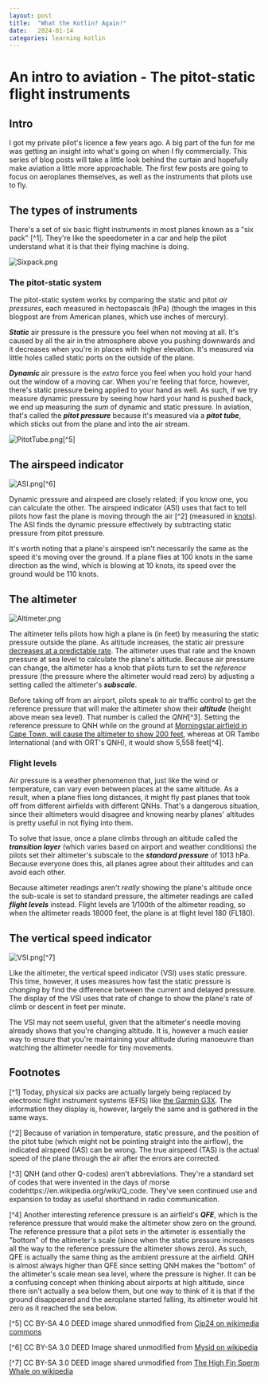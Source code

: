 ```yaml
---
layout: post
title:  "What the Kotlin? Again!"
date:   2024-01-14
categories: learning kotlin
---
```


# An intro to aviation - The pitot-static flight instruments

## Intro
I got my private pilot's licence a few years ago. A big part of the fun for me was getting an insight into what's going on when I fly commercially. This series of blog posts will take a little look behind the curtain and hopefully make aviation a little more approachable. The first few posts are going to focus on aeroplanes themselves, as well as the instruments that pilots use to fly.

## The types of instruments

There's a set of six basic flight instruments in most planes known as a "six pack" [^1]. They're like the speedometer in a car and help the pilot understand what it is that their flying machine is doing.

![Sixpack.png](/assets/images/2024-01-21-aviation-pitot-static-instruments/Sixpack.png)

### The pitot-static system

The pitot-static system works by comparing the static and pitot *air pressures*, each measured in hectopascals (hPa) (though the images in this blogpost are from American planes, which use inches of mercury).

***Static*** air pressure is the pressure you feel when not moving at all. It's caused by all the air in the atmosphere above you pushing downwards and it decreases when you're in places with higher elevation. It's measured via little holes called static ports on the outside of the plane.

***Dynamic*** air pressure is the *extra* force you feel when you hold your hand out the window of a moving car. When you're feeling that force, however, there's static pressure being applied to your hand as well. As such, if we try measure dynamic pressure by seeing how hard your hand is pushed back, we end up measuring the *sum* of dynamic and static pressure. In aviation, that's called the ***pitot pressure*** because it's measured via a ***pitot tube***, which sticks out from the plane and into the air stream.

![PitotTube.png](/assets/images/2024-01-21-aviation-pitot-static-instruments/PitotTube.png)[^5]

## The airspeed indicator

![ASI.png](/assets/images/2024-01-21-aviation-pitot-static-instruments/ASI.png)[^6]

Dynamic pressure and airspeed are closely related; if you know one, you can calculate the other. The airspeed indicator (ASI) uses that fact to tell pilots how fast the plane is moving through the air [^2] (measured in [knots](https://en.wikipedia.org/wiki/Knot_(unit))). The ASI finds the dynamic pressure effectively by subtracting static pressure from pitot pressure.

It's worth noting that a plane's airspeed isn't necessarily the same as the speed it's moving over the ground. If a plane flies at 100 knots in the same direction as the wind, which is blowing at 10 knots, its speed over the ground would be 110 knots.

## The altimeter

![Altimeter.png](/assets/images/2024-01-21-aviation-pitot-static-instruments/Altimeter.png)

The altimeter tells pilots how high a plane is (in feet) by measuring the static pressure outside the plane. As altitude increases, the static air pressure [decreases at a predictable rate](https://en.wikipedia.org/w/index.php?title=Atmospheric_pressure#Altitude_variation). The altimeter uses that rate and the known pressure at sea level to calculate the plane's altitude. Because air pressure can change, the altimeter has a knob that pilots turn to set the *reference* pressure (the pressure where the altimeter would read zero) by adjusting a setting called the altimeter's ***subscale***.

Before taking off from an airport, pilots speak to air traffic control to get the reference pressure that will make the altimeter show their ***altitude*** (height above mean sea level). That number is called the _QNH_[^3]. Setting the reference pressure to QNH while on the ground at [Morningstar airfield in Cape Town, will cause the altimeter to show 200 feet](https://morningstarflyingclub.co.za/airfield-info/), whereas at OR Tambo International (and with ORT's QNH), it would show 5,558 feet[^4].

### Flight levels

Air pressure is a weather phenomenon that, just like the wind or temperature, can vary even between places at the same altitude. As a result, when a plane flies long distances, it might fly past planes that took off from different airfields with different QNHs. That's a dangerous situation, since their altimeters would disagree and knowing nearby planes' altitudes is pretty useful in not flying into them.

To solve that issue, once a plane climbs through an altitude called the ***transition layer*** (which varies based on airport and weather conditions) the pilots set their altimeter's subscale to the ***standard pressure*** of 1013 hPa. Because everyone does this, all planes agree about their altitudes and can avoid each other.

Because altimeter readings aren't *really* showing the plane's altitude once the sub-scale is set to standard pressure, the altimeter readings are called ***flight levels*** instead. Flight levels are 1/100th of the altimeter reading, so when the altimeter reads 18000 feet, the plane is at flight level 180 (FL180).

## The vertical speed indicator

![VSI.png](/assets/images/2024-01-21-aviation-pitot-static-instruments/VSI.png)[^7]

Like the altimeter, the vertical speed indicator (VSI) uses static pressure. This time, however, it uses measures how fast the static pressure is *changing* by find the difference between the current and delayed pressure. The display of the VSI uses that rate of change to show the plane's rate of climb or descent in feet per minute. 

The VSI may not seem useful, given that the altimeter's needle moving already shows that you're changing altitude. It is, however a much easier way to ensure that you're maintaining your altitude during manoeuvre than watching the altimeter needle for tiny movements.

## Footnotes

[^1] Today, physical six packs are actually largely being replaced by electronic flight instrument systems (EFIS) like [the Garmin G3X](https://www.garmin.com/en-US/p/166058). The information they display is, however, largely the same and is gathered in the same ways.

[^2] Because of variation in temperature, static pressure, and the position of the pitot tube (which might not be pointing straight into the airflow), the indicated airspeed (IAS) can be wrong. The true airspeed (TAS) is the actual speed of the plane through the air after the errors are corrected.

[^3] QNH (and other Q-codes) aren't abbreviations. They're a standard set of codes that were invented in the days of morse codehttps://en.wikipedia.org/wiki/Q_code. They've seen continued use and expansion to today as useful shorthand in radio communication.

[^4] Another interesting reference pressure is an airfield's ***QFE***, which is the reference pressure that would make the altimeter show zero on the ground. The reference pressure that a pilot sets in the altimeter is essentially the "bottom" of the altimeter's scale (since when the static pressure increases all the way to the reference pressure the altimeter shows zero). As such, QFE is actually the same thing as the ambient pressure at the airfield. QNH is almost always higher than QFE since setting QNH makes the "bottom" of the altimeter's scale mean sea level, where the pressure is higher. It can be a confusing concept when thinking about airports at high altitude, since there isn't actually a sea below them, but one way to think of it is that if the ground disappeared and the aeroplane started falling, its altimeter would hit zero as it reached the sea below.

[^5] CC BY-SA 4.0 DEED image shared unmodified from [Cjp24 on wikimedia commons](https://commons.wikimedia.org/wiki/File:Cessna_172_Skyhawk_II_-_Pitot_tube.jpg)

[^6] CC BY-SA 3.0 DEED Image shared unmodified from [Mysid on wikipedia](https://en.wikipedia.org/wiki/File:Airspeed_indicator.svg)

[^7] CC BY-SA 3.0 DEED image shared unmodified from [The High Fin Sperm Whale on wikipedia](https://en.wikipedia.org/wiki/File:Vertical_speed_indicator.PNG)